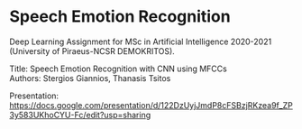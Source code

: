 # Speech Emotion Recognition

Deep Learning Assignment for MSc in Artificial Intelligence 2020-2021 (University of Piraeus-NCSR DEMOKRITOS).

Title: Speech Emotion Recognition with CNN using MFCCs<br>
Authors: Stergios Giannios, Thanasis Tsitos

Presentation: https://docs.google.com/presentation/d/122DzUyjJmdP8cFSBzjRKzea9f_ZP3y583UKhoCYU-Fc/edit?usp=sharing
